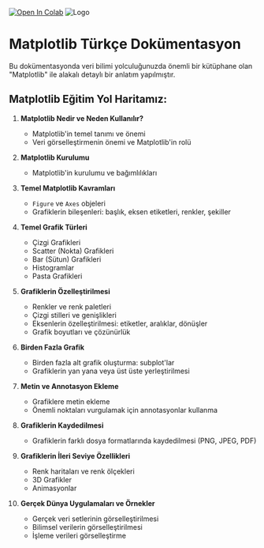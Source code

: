 [![Open In Colab](https://colab.research.google.com/assets/colab-badge.svg)](https://colab.research.google.com/github/YusufAltuntas/matplotlib-tutorial/blob/main/matplotlib-turkce-dok%C3%BCmentasyon.ipynb#scrollTo=POmgIxkNmsOD)
![Logo](https://res.cloudinary.com/practicaldev/image/fetch/s--3H6dcjpe--/c_imagga_scale,f_auto,fl_progressive,h_420,q_auto,w_1000/https://dev-to-uploads.s3.amazonaws.com/uploads/articles/ydrrdbbx40u42fduzpgm.png)

    
# **Matplotlib Türkçe Dokümentasyon**

Bu dokümentasyonda veri bilimi yolculuğunuzda önemli bir kütüphane olan "Matplotlib" ile alakalı detaylı bir anlatım yapılmıştır.




## **Matplotlib Eğitim Yol Haritamız:**

1. **Matplotlib Nedir ve Neden Kullanılır?**
   - Matplotlib'in temel tanımı ve önemi
   - Veri görselleştirmenin önemi ve Matplotlib'in rolü

2. **Matplotlib Kurulumu**
   - Matplotlib'in kurulumu ve bağımlılıkları

3. **Temel Matplotlib Kavramları**
   - `Figure` ve `Axes` objeleri
   - Grafiklerin bileşenleri: başlık, eksen etiketleri, renkler, şekiller

4. **Temel Grafik Türleri**
   - Çizgi Grafikleri
   - Scatter (Nokta) Grafikleri
   - Bar (Sütun) Grafikleri
   - Histogramlar
   - Pasta Grafikleri

5. **Grafiklerin Özelleştirilmesi**
   - Renkler ve renk paletleri
   - Çizgi stilleri ve genişlikleri
   - Eksenlerin özelleştirilmesi: etiketler, aralıklar, dönüşler
   - Grafik boyutları ve çözünürlük

6. **Birden Fazla Grafik**
   - Birden fazla alt grafik oluşturma: subplot'lar
   - Grafiklerin yan yana veya üst üste yerleştirilmesi

7. **Metin ve Annotasyon Ekleme**
   - Grafiklere metin ekleme
   - Önemli noktaları vurgulamak için annotasyonlar kullanma

8. **Grafiklerin Kaydedilmesi**
   - Grafiklerin farklı dosya formatlarında kaydedilmesi (PNG, JPEG, PDF)

9. **Grafiklerin İleri Seviye Özellikleri**
   - Renk haritaları ve renk ölçekleri
   - 3D Grafikler
   - Animasyonlar

10. **Gerçek Dünya Uygulamaları ve Örnekler**
    - Gerçek veri setlerinin görselleştirilmesi
    - Bilimsel verilerin görselleştirilmesi
    - İşleme verileri görselleştirme
